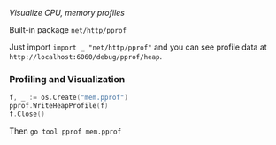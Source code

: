 _Visualize CPU, memory profiles_

Built-in package `net/http/pprof`

Just import `import _ "net/http/pprof"` and you can see profile data at `http://localhost:6060/debug/pprof/heap`.

### Profiling and Visualization
```go
f, _ := os.Create("mem.pprof")
pprof.WriteHeapProfile(f)
f.Close()
```
Then `go tool pprof mem.pprof`


